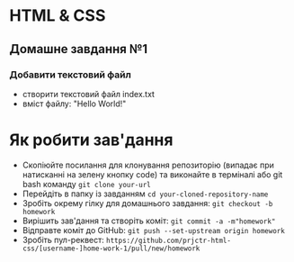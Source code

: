 # HTML & CSS
## Домашне завдання №1 
### Добавити текстовий файл


- створити текстовий файл index.txt 
- вміст файлу: "Hello World!"

# Як робити зав'дання
- Скопіюйте посилання для клонування репозиторію (випадає при натисканні на зелену кнопку code) та виконайте в терміналі або git bash команду `git clone your-url`
- Перейдіть в папку із завданням `cd your-cloned-repository-name`
- Зробіть окрему гілку для домашнього завдання: `git checkout -b homework`
- Вирішить зав'дання та створіть коміт: `git commit -a -m"homework"`
- Відправте коміт до GitHub: `git push --set-upstream origin homework`
- Зробіть пул-реквест: `https://github.com/prjctr-html-css/[username-]home-work-1/pull/new/homework`
